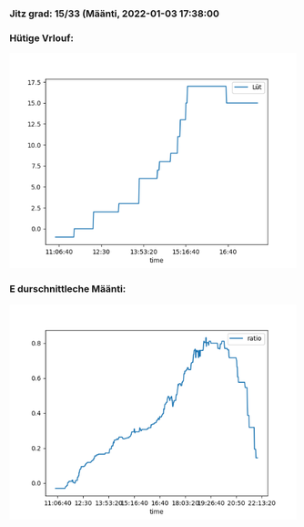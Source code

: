 ### Jitz grad: 15/33 (Määnti, 2022-01-03 17:38:00

### Hütige Vrlouf:
![Graph](Today.png)

### E durschnittleche Määnti:
![Graph](Määnti.png)